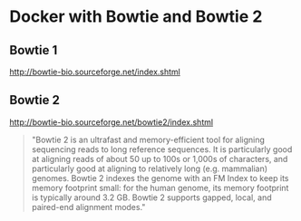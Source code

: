 # Docker with Bowtie and Bowtie 2
## Bowtie 1
http://bowtie-bio.sourceforge.net/index.shtml

## Bowtie 2
http://bowtie-bio.sourceforge.net/bowtie2/index.shtml

> "Bowtie 2 is an ultrafast and memory-efficient tool for aligning sequencing reads to long reference sequences. It is particularly good at aligning reads of about 50 up to 100s or 1,000s of characters, and particularly good at aligning to relatively long (e.g. mammalian) genomes. Bowtie 2 indexes the genome with an FM Index to keep its memory footprint small: for the human genome, its memory footprint is typically around 3.2 GB. Bowtie 2 supports gapped, local, and paired-end alignment modes."
